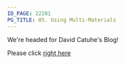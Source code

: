 ```yaml
---
ID_PAGE: 22201
PG_TITLE: 05. Using Multi-Materials
---
```

We're headed for David Catuhe's Blog!

Please click [right here](https://www.eternalcoding.com/?p=283)
